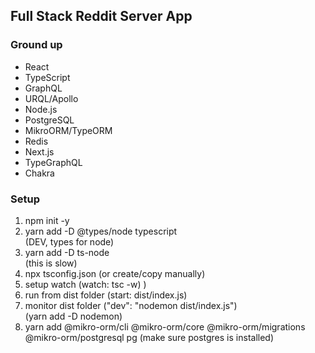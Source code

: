 ## Full Stack Reddit Server App
### Ground up
- React
- TypeScript
- GraphQL
- URQL/Apollo
- Node.js
- PostgreSQL
- MikroORM/TypeORM
- Redis
- Next.js
- TypeGraphQL
- Chakra
### Setup
1. npm init -y
2. yarn add -D @types/node typescript 
   <br/>(DEV, types for node)
3. yarn add -D ts-node
   <br/>(this is slow)
4. npx tsconfig.json
   (or create/copy manually)
5. setup watch (watch: tsc -w) )
6. run from dist folder (start: dist/index.js)  
7. monitor dist folder ("dev": "nodemon dist/index.js")
   <br/>(yarn add -D nodemon)
8. yarn add @mikro-orm/cli @mikro-orm/core @mikro-orm/migrations @mikro-orm/postgresql pg
 (make sure postgres is installed)

   

